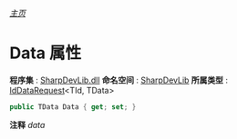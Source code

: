 ###### [主页](./Index.md "主页")
# Data 属性
**程序集** : [SharpDevLib.dll](./SharpDevLib.assembly.md "SharpDevLib.dll")
**命名空间** : [SharpDevLib](./SharpDevLib.namespace.md "SharpDevLib")
**所属类型** : [IdDataRequest](./SharpDevLib.IdDataRequest.2.md "IdDataRequest")\<TId, TData\>
``` csharp
public TData Data { get; set; }
```
**注释**
*data*

